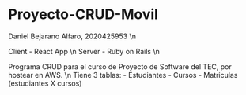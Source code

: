 # Proyecto-CRUD-Movil
Daniel Bejarano Alfaro, 2020425953 \n

Client - React App \n
Server - Ruby on Rails \n

Programa CRUD para el curso de Proyecto de Software del TEC, por hostear en AWS. \n
Tiene 3 tablas:
    - Estudiantes
    - Cursos
    - Matriculas (estudiantes X cursos)
